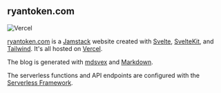 ## ryantoken.com

![Vercel](https://vercelbadge.vercel.app/api/r-token/ryantoken.com-v3-svelte)

<a href="https://ryantoken.com" target="_blank">ryantoken.com</a> is a <a href="https://jamstack.org" target="_blank">Jamstack</a> website created with <a href="https://svelte.dev/" target="_blank">Svelte</a>, <a href="https://kit.svelte.dev/" target="_blank">SvelteKit</a>, and <a href="https://tailwindcss.com" target="_blank">Tailwind</a>. It's all hosted on <a href="https://vercel.com/" target="_blank">Vercel</a>.

The blog is generated with <a href="https://mdsvex.com/" target="_blank">mdsvex</a> and <a href="https://daringfireball.net/projects/markdown/syntax#overview" target="_blank">Markdown</a>.

The serverless functions and API endpoints are configured with the <a href="https://www.serverless.com/framework" target="_blank">Serverless Framework</a>.